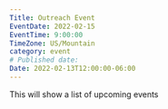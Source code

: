 ```yaml
---
Title: Outreach Event
EventDate: 2022-02-15
EventTime: 9:00:00
TimeZone: US/Mountain
category: event
# Published date:
Date: 2022-02-13T12:00:00-06:00
---
```


This will show a list of upcoming events
